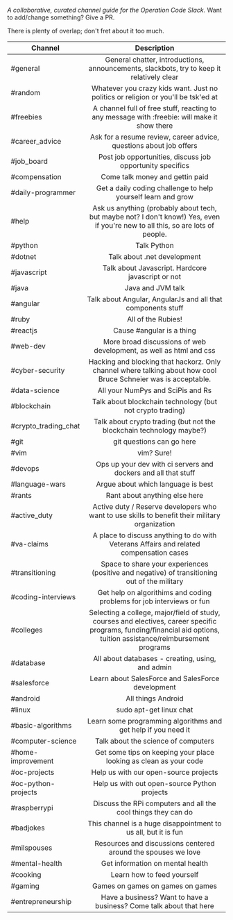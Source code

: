 *A collaborative, curated channel guide for the Operation Code Slack.* Want to add/change something? Give a PR.

There is plenty of overlap; don't fret about it too much.

| Channel | Description |
| --------- |:--------------:|
| #general | General chatter, introductions, announcements, slackbots, try to keep it relatively clear |
| #random | Whatever you crazy kids want. Just no politics or religion or you'll be tsk'ed at |
| #freebies | A channel full of free stuff, reacting to any message with :freebie: will make it show there |
| #career_advice | Ask for a resume review, career advice, questions about job offers |
| #job_board | Post job opportunities, discuss job opportunity specifics |
| #compensation | Come talk money and gettin paid |
| #daily-programmer | Get a daily coding challenge to help yourself learn and grow |
| #help | Ask us anything (probably about tech, but maybe not? I don't know!) Yes, even if you're new to all this, so are lots of people. |
| #python | Talk Python |
| #dotnet | Talk about .net development |
| #javascript | Talk about Javascript. Hardcore javascript or not |
| #java | Java and JVM talk |
| #angular | Talk about Angular, AngularJs and all that components stuff |
| #ruby | All of the Rubies! |
| #reactjs | Cause #angular is a thing |
| #web-dev | More broad discussions of web development, as well as html and css |
| #cyber-security | Hacking and blocking that hackorz. Only channel where talking about how cool Bruce Schneier was is acceptable. |
| #data-science | All your NumPys and SciPis and Rs |
| #blockchain | Talk about blockchain technology (but not crypto trading) |
| #crypto_trading_chat | Talk about crypto trading (but not the blockchain technology maybe?) |
| #git | git questions can go here |
| #vim | vim? Sure! |
| #devops | Ops up your dev with ci servers and dockers and all that stuff |
| #language-wars | Argue about which language is best |
| #rants | Rant about anything else here |
| #active_duty | Active duty / Reserve developers who want to use skills to benefit their military organization |
| #va-claims | A place to discuss anything to do with Veterans Affairs and related compensation cases |
| #transitioning | Space to share your experiences (positive and negative) of transitioning out of the military |
| #coding-interviews | Get help on algorithims and coding problems for job interviews or fun |
| #colleges | Selecting a college, major/field of study, courses and electives, career specific programs, funding/financial aid options, tuition assistance/reimbursement programs |
| #database | All about databases - creating, using, and admin |
| #salesforce | Learn about SalesForce and SalesForce development |
| #android | All things Android |
| #linux | sudo apt-get linux chat |
| #basic-algorithms | Learn some programming algorithms and get help if you need it |
| #computer-science | Talk about the science of computers |
| #home-improvement | Get some tips on keeping your place looking as clean as your code |
| #oc-projects | Help us with our open-source projects |
| #oc-python-projects | Help us with out open-source Python projects |
| #raspberrypi | Discuss the RPi computers and all the cool things they can do |
| #badjokes | This channel is a huge disappointment to us all, but it is fun |
| #milspouses | Resources and discussions centered around the spouses we love |
| #mental-health | Get information on mental health |
| #cooking | Learn how to feed yourself |
| #gaming | Games on games on games on games |
| #entrepreneurship | Have a business? Want to have a business? Come talk about that here |
